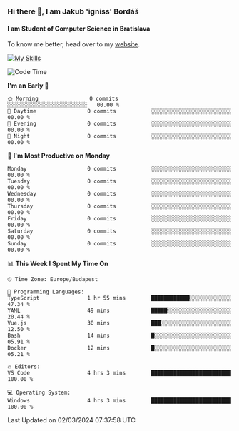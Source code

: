 ### Hi there 👋, I am Jakub 'igniss' Bordáš

#### I am Student of Computer Science in Bratislava
To know me better, head over to my [website](https://bordas.sk).

[![My Skills](https://skillicons.dev/icons?i=js,html,css,figma,svelte,java,kotlin,python,postgresql,typescript,nest,nodejs)](https://bordas.sk)


<!--START_SECTION:waka-->
![Code Time](http://img.shields.io/badge/Code%20Time-1%2C416%20hrs%2019%20mins-blue)

**I'm an Early 🐤** 

```text
🌞 Morning                0 commits           ░░░░░░░░░░░░░░░░░░░░░░░░░   00.00 % 
🌆 Daytime                0 commits           ░░░░░░░░░░░░░░░░░░░░░░░░░   00.00 % 
🌃 Evening                0 commits           ░░░░░░░░░░░░░░░░░░░░░░░░░   00.00 % 
🌙 Night                  0 commits           ░░░░░░░░░░░░░░░░░░░░░░░░░   00.00 % 
```
📅 **I'm Most Productive on Monday** 

```text
Monday                   0 commits           ░░░░░░░░░░░░░░░░░░░░░░░░░   00.00 % 
Tuesday                  0 commits           ░░░░░░░░░░░░░░░░░░░░░░░░░   00.00 % 
Wednesday                0 commits           ░░░░░░░░░░░░░░░░░░░░░░░░░   00.00 % 
Thursday                 0 commits           ░░░░░░░░░░░░░░░░░░░░░░░░░   00.00 % 
Friday                   0 commits           ░░░░░░░░░░░░░░░░░░░░░░░░░   00.00 % 
Saturday                 0 commits           ░░░░░░░░░░░░░░░░░░░░░░░░░   00.00 % 
Sunday                   0 commits           ░░░░░░░░░░░░░░░░░░░░░░░░░   00.00 % 
```


📊 **This Week I Spent My Time On** 

```text
🕑︎ Time Zone: Europe/Budapest

💬 Programming Languages: 
TypeScript               1 hr 55 mins        ████████████░░░░░░░░░░░░░   47.34 % 
YAML                     49 mins             █████░░░░░░░░░░░░░░░░░░░░   20.44 % 
Vue.js                   30 mins             ███░░░░░░░░░░░░░░░░░░░░░░   12.50 % 
Bash                     14 mins             █░░░░░░░░░░░░░░░░░░░░░░░░   05.91 % 
Docker                   12 mins             █░░░░░░░░░░░░░░░░░░░░░░░░   05.21 % 

🔥 Editors: 
VS Code                  4 hrs 3 mins        █████████████████████████   100.00 % 

💻 Operating System: 
Windows                  4 hrs 3 mins        █████████████████████████   100.00 % 
```


 Last Updated on 02/03/2024 07:37:58 UTC
<!--END_SECTION:waka-->
